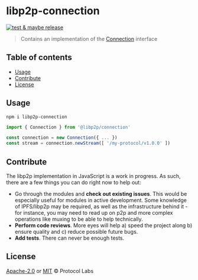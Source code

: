 # libp2p-connection <!-- omit in toc -->

[![test & maybe release](https://github.com/libp2p/js-libp2p-connection/actions/workflows/js-test-and-release.yml/badge.svg)](https://github.com/libp2p/js-libp2p-connection/actions/workflows/js-test-and-release.yml)

> Contains an implementation of the [Connection](https://github.com/libp2p/js-libp2p-interfaces/blob/master/packages/libp2p-interfaces/src/connection/index.ts) interface

## Table of contents <!-- omit in toc -->

- [Usage](#usage)
- [Contribute](#contribute)
- [License](#license)

## Usage

```console
npm i libp2p-connection
```

```javascript
import { Connection } from '@libp2p/connection'

const connection = new Connection({ ... })
const stream = connection.newStream([ '/my-protocol/v1.0.0' ])
```

## Contribute

The libp2p implementation in JavaScript is a work in progress. As such, there are a few things you can do right now to help out:

 - Go through the modules and **check out existing issues**. This would be especially useful for modules in active development. Some knowledge of IPFS/libp2p may be required, as well as the infrastructure behind it - for instance, you may need to read up on p2p and more complex operations like muxing to be able to help technically.
 - **Perform code reviews**. More eyes will help a) speed the project along b) ensure quality and c) reduce possible future bugs.
 - **Add tests**. There can never be enough tests.

## License

[Apache-2.0](LICENSE-APACHE) or [MIT](LICENSE-MIT) © Protocol Labs